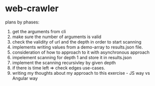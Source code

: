 # web-crawler

plans by phases:

1. get the arguments from cli
2. make sure the number of arguments is valid
3. check the validity of url and the depth in order to start scanning
4. implements writing values from a demo-array to results.json file.
5. consideration of how to approach to it with asynchronous approach
6. impelement scanning for depth 1 and store it in results.json
7. implement the scanning recursivley by given depth
8. if there is time left => check edges use-cases.
9. writing my thoughts about my approach to this exercise - JS way vs Angular way
